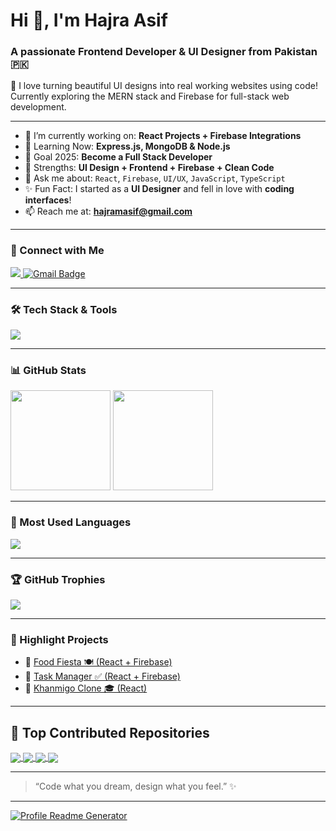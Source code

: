 <h1>Hi 👋, I'm Hajra Asif</h1>
<h3>A passionate Frontend Developer & UI Designer from Pakistan 🇵🇰</h3>

🌟 I love turning beautiful UI designs into real working websites using code!  
Currently exploring the MERN stack and Firebase for full-stack web development.

---

- 🔭 I’m currently working on: **React Projects + Firebase Integrations**
- 🌱 Learning Now: **Express.js, MongoDB & Node.js**
- 🎯 Goal 2025: **Become a Full Stack Developer**
- 🧠 Strengths: **UI Design + Frontend + Firebase + Clean Code**
- 💬 Ask me about: `React`, `Firebase`, `UI/UX`, `JavaScript`, `TypeScript`
- ✨ Fun Fact: I started as a **UI Designer** and fell in love with **coding interfaces**!
- 📫 Reach me at: **hajramasif@gmail.com**

---

### 💼 Connect with Me
<p align="left">
  <a href="https://www.linkedin.com/in/hajra-asif-902266232/" target="_blank">
    <img src="https://img.shields.io/badge/LinkedIn-blue?style=for-the-badge&logo=linkedin&logoColor=white" />
  </a>
  <a href="mailto:hajramasif@gmail.com">
    <img src="https://img.shields.io/badge/Gmail-D14836?style=for-the-badge&logo=gmail&logoColor=white" alt="Gmail Badge"/>
  </a>
</p>


---

### 🛠️ Tech Stack & Tools

<p align="left">
  <img src="https://skillicons.dev/icons?i=html,css,js,ts,react,tailwind,bootstrap,figma,nodejs,express,mongodb,firebase,github,vscode" />
</p>

---

### 📊 GitHub Stats

<p>
  <img src="https://github-readme-stats.vercel.app/api?username=Hajra-Asif&show_icons=true&theme=tokyonight" height="160"/>
  <img src="https://streak-stats.demolab.com?user=Hajra-Asif&theme=tokyonight&hide_border=false" height="160"/>
</p>

---

### 📌 Most Used Languages

<p>
  <img src="https://github-readme-stats.vercel.app/api/top-langs/?username=Hajra-Asif&layout=compact&theme=tokyonight&hide_border=false" />
</p>

---

### 🏆 GitHub Trophies

<p>
  <img src="https://github-profile-trophy.vercel.app/?username=Hajra-Asif&theme=tokyonight&no-frame=true&margin-w=10" />
</p>

---

### 🚀 Highlight Projects

- 🔗 [Food Fiesta 🍽️ (React + Firebase)](https://fooodfiesta.netlify.app/)
- 🔗 [Task Manager ✅ (React + Firebase)](https://usertaskmanagementt.netlify.app/)
- 🔗 [Khanmigo Clone 🎓 (React)](https://khanmigoai.netlify.app/)

---

## 📌 Top Contributed Repositories
<a href="https://github.com/Hajra-Asif/FoodFiesta">
  <img align="center" src="https://github-readme-stats.vercel.app/api/pin/?username=Hajra-Asif&repo=FoodFiesta&theme=dark&bg_color=0d1117" />
</a>

<a href="https://github.com/Hajra-Asif/task-management">
  <img align="center" src="https://github-readme-stats.vercel.app/api/pin/?username=Hajra-Asif&repo=task-management&theme=dark&bg_color=0d1117" />
</a>

<a href="https://github.com/Hajra-Asif/expense-tracker">
  <img align="center" src="https://github-readme-stats.vercel.app/api/pin/?username=Hajra-Asif&repo=expense-tracker&theme=dark&bg_color=0d1117" />
</a>

<a href="https://github.com/Hajra-Asif/BornToBeChef">
  <img align="center" src="https://github-readme-stats.vercel.app/api/pin/?username=Hajra-Asif&repo=BornToBeChef&theme=dark&bg_color=0d1117" />
</a>


---



> “Code what you dream, design what you feel.” ✨

---

<p>
  <a href="https://profile-readme-generator.com" target="_blank">
    <img src="https://camo.githubusercontent.com/14a646a2ab516c4af8961aa726117a10597be3f0e8d2711d716217fd544a2bd5/68747470733a2f2f70726f66696c652d726561646d652d67656e657261746f722e636f6d2f6173736574732f736e616b652e737667" alt="Profile Readme Generator" />
  </a>
</p>
